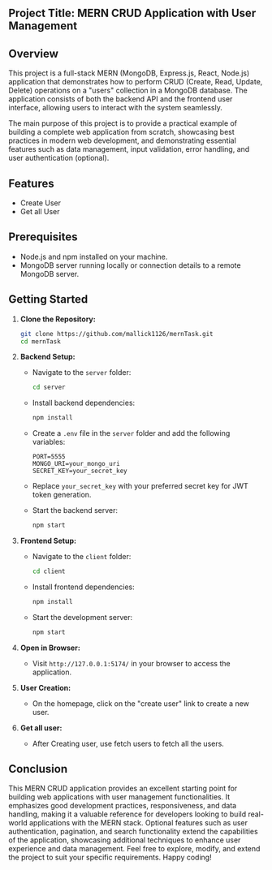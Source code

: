 
## Project Title: MERN CRUD Application with User Management

## Overview
This project is a full-stack MERN (MongoDB, Express.js, React, Node.js) application that demonstrates how to perform CRUD (Create, Read, Update, Delete) operations on a "users" collection in a MongoDB database. The application consists of both the backend API and the frontend user interface, allowing users to interact with the system seamlessly.

The main purpose of this project is to provide a practical example of building a complete web application from scratch, showcasing best practices in modern web development, and demonstrating essential features such as data management, input validation, error handling, and user authentication (optional).

## Features

- Create User 
- Get all User

## Prerequisites

- Node.js and npm installed on your machine.
- MongoDB server running locally or connection details to a remote MongoDB server.

## Getting Started

1. **Clone the Repository:**

   ```bash
   git clone https://github.com/mallick1126/mernTask.git
   cd mernTask
   ```

2. **Backend Setup:**

   - Navigate to the `server` folder:

     ```bash
     cd server
     ```

   - Install backend dependencies:

     ```bash
     npm install
     ```

   - Create a `.env` file in the `server` folder and add the following variables:

     ```
     PORT=5555
     MONGO_URI=your_mongo_uri
     SECRET_KEY=your_secret_key
     ```

   - Replace `your_secret_key` with your preferred secret key for JWT token generation.

   - Start the backend server:

     ```bash
     npm start
     ```

3. **Frontend Setup:**

   - Navigate to the `client` folder:

     ```bash
     cd client
     ```

   - Install frontend dependencies:

     ```bash
     npm install
     ```

   - Start the development server:

     ```bash
     npm start
     ```

4. **Open in Browser:**

   - Visit `http://127.0.0.1:5174/` in your browser to access the application.

5. **User Creation:**

   - On the homepage, click on the "create user" link to create a new user.

6. **Get all user:**

   - After Creating user, use fetch users to fetch all the users.


## Conclusion

This MERN CRUD application provides an excellent starting point for building web applications with user management functionalities. It emphasizes good development practices, responsiveness, and data handling, making it a valuable reference for developers looking to build real-world applications with the MERN stack. Optional features such as user authentication, pagination, and search functionality extend the capabilities of the application, showcasing additional techniques to enhance user experience and data management. Feel free to explore, modify, and extend the project to suit your specific requirements. Happy coding!

